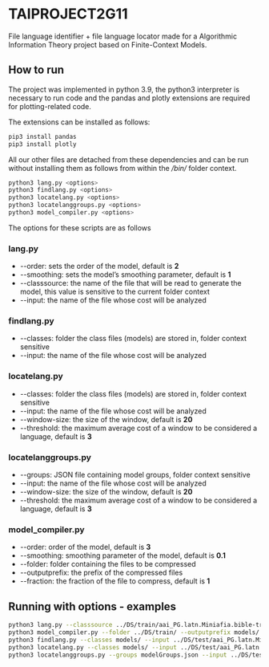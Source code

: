 # TAIPROJECT2G11
File language identifier + file language locator made for a Algorithmic Information Theory project based on Finite-Context Models.

## How to run
The project was implemented in python 3.9, the python3 interpreter is necessary to run code and the pandas and plotly extensions are required for plotting-related code.

The extensions can be installed as follows:
```bash
pip3 install pandas
pip3 install plotly
```
All our other files are detached from these dependencies and can be run without installing them as follows from within the */bin/* folder context.
```bash
python3 lang.py <options>
python3 findlang.py <options>
python3 locatelang.py <options>
python3 locatelanggroups.py <options>
python3 model_compiler.py <options>
```

The options for these scripts are as follows

### lang.py
- --order: sets the order of the model, default is **2**
- --smoothing: sets the model’s smoothing parameter, default is **1**
- --classsource: the name of the file that will be read to generate the model, this value is sensitive to the current folder context
- --input: the name of the file whose cost will be analyzed

### findlang.py
- --classes: folder the class files (models) are stored in, folder context sensitive
- --input: the name of the file whose cost will be analyzed

### locatelang.py
- --classes: folder the class files (models) are stored in, folder context sensitive
- --input: the name of the file whose cost will be analyzed
- --window-size: the size of the window, default is **20**
- --threshold: the maximum average cost of a window to be considered a language, default is **3**

### locatelanggroups.py
- --groups: JSON file containing model groups, folder context sensitive
- --input: the name of the file whose cost will be analyzed
- --window-size: the size of the window, default is **20**
- --threshold: the maximum average cost of a window to be considered a language, default is **3**

### model_compiler.py
- --order: order of the model, default is **3**
- --smoothing: smoothing parameter of the model, default is **0.1**
- --folder: folder containing the files to be compressed
- --outputprefix: the prefix of the compressed files
- --fraction: the fraction of the file to compress, default is **1**

## Running with options - examples
```bash
python3 lang.py --classsource ../DS/train/aai_PG.latn.Miniafia.bible-train.utf8 --input ../DS/test/aai_PG.latn.Miniafia.bible-test.utf8
python3 model_compiler.py --folder ../DS/train/ --outputprefix models/
python3 findlang.py --classes models/ --input ../DS/test/aai_PG.latn.Miniafia.bible-test.utf8
python3 locatelang.py --classes models/ --input ../DS/test/aai_PG.latn.Miniafia.bible-test.utf8
python3 locatelanggroups.py --groups modelGroups.json --input ../DS/test/aai_PG.latn.Miniafia.bible-test.utf8
```
